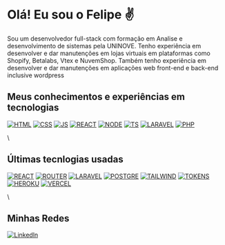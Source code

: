 # Olá! Eu sou o Felipe ✌️

Sou um desenvolvedor full-stack com formação em Analise e desenvolvimento de sistemas pela UNINOVE. Tenho experiência em desenvolver e dar manutenções em lojas virtuais em plataformas como Shopify, Betalabs, Vtex e NuvemShop. Também tenho experiência em desenvolver e dar manutenções em aplicações web front-end e back-end inclusive wordpress
<br>

## Meus conhecimentos e experiências em tecnologias
[![HTML](https://img.shields.io/badge/HTML5-E34F26?style=for-the-badge&logo=html5&logoColor=white)]()
[![CSS](https://img.shields.io/badge/CSS3-1572B6?style=for-the-badge&logo=css3&logoColor=white)]()
[![JS](https://img.shields.io/badge/JavaScript-F7DF1E?style=for-the-badge&logo=javascript&logoColor=black)]()
[![REACT](https://img.shields.io/badge/React-20232A?style=for-the-badge&logo=react&logoColor=61DAFB)]()
[![NODE](https://img.shields.io/badge/Node.js-43853D?style=for-the-badge&logo=node.js&logoColor=white)]()
[![TS](https://img.shields.io/badge/TypeScript-007ACC?style=for-the-badge&logo=typescript&logoColor=white)]()
[![LARAVEL](https://img.shields.io/badge/Laravel-FF2D20?style=for-the-badge&logo=laravel&logoColor=white)]()
[![PHP](https://img.shields.io/badge/PHP-777BB4?style=for-the-badge&logo=php&logoColor=white)]()

\

## Últimas tecnlogias usadas
[![REACT](https://img.shields.io/badge/React-20232A?style=for-the-badge&logo=react&logoColor=61DAFB)]()
[![ROUTER](https://img.shields.io/badge/React_Router-CA4245?style=for-the-badge&logo=react-router&logoColor=white)]()
[![LARAVEL](https://img.shields.io/badge/Laravel-FF2D20?style=for-the-badge&logo=laravel&logoColor=white)]()
[![POSTGRE](https://img.shields.io/badge/PostgreSQL-316192?style=for-the-badge&logo=postgresql&logoColor=white)]()
[![TAILWIND](https://img.shields.io/badge/Tailwind_CSS-38B2AC?style=for-the-badge&logo=tailwind-css&logoColor=white)]()
[![TOKENS](https://img.shields.io/badge/json%20web%20tokens-323330?style=for-the-badge&logo=json-web-tokens&logoColor=pink)]()
[![HEROKU](https://img.shields.io/badge/Heroku-430098?style=for-the-badge&logo=heroku&logoColor=white)]()
[![VERCEL](https://img.shields.io/badge/Vercel-000000?style=for-the-badge&logo=vercel&logoColor=white)]()

\

## Minhas Redes
[![Linkedln](https://img.shields.io/badge/LinkedIn-0077B5?style=for-the-badge&logo=linkedin&logoColor=white)](https://www.linkedin.com/in/felipe-alves-augusto-2400461b1/)


